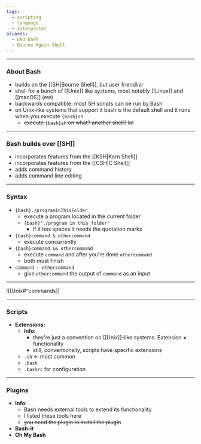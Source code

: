 ```yaml
---
tags:
  - scripting
  - language
  - interpreter
aliases:
  - GNU Bash
  - Bourne Again Shell
---
```

---

### About Bash

- builds on the [[SH|Bourne Shell]], but user friendl*ier*
- shell for a bunch of [[Unix]] like systems, most notably [[Linux]] and [[macOS]] (ew)
- backwards compatible: most SH scripts can be run by Bash
- on Unix-like systems that support it bash is the default shell and it runs when you execute `{bash}sh`
	- ~~execute `{bash}sh` on what? another shell? lol~~
	
---

### Bash builds over [[SH]]

- incorporates features from the [[KSH|Korn Shell]]
- incorporates features from the [[CSH|C Shell]]
- adds command history
- adds command line editing

---

### Syntax

- `{bash}./programInThisFolder`
	- execute a program located in the current folder
	- `{bash}"./program in this folder"`
		- if it has spaces it needs the quotation marks
- `{bash}command & othercommand`
	- execute concurrently
- `{bash}command && othercommand`
	- execute `command` and after you're done `othercommand`
	- both must finish
- `command | othercommand`
	- give `othercommand` the output of `command` as an input

---

![[Unix#^commands]]

---

### Scripts

- **Extensions:**
	- **Info:**
		- they're just a convention on [[Unix]]-like systems. Extension ≠ functionality
		- still, conventionally, scripts have specific extensions
	- `.sh` <- most common
	- `.bash`
	- `.bashrc` for configuration


---

### Plugins

- **Info:**
	- Bash needs external tools to extend its functionality
	- I listed these tools here
	- ~~you need the plugin to install the plugin~~
- **Bash-it**
- **Oh My Bash**